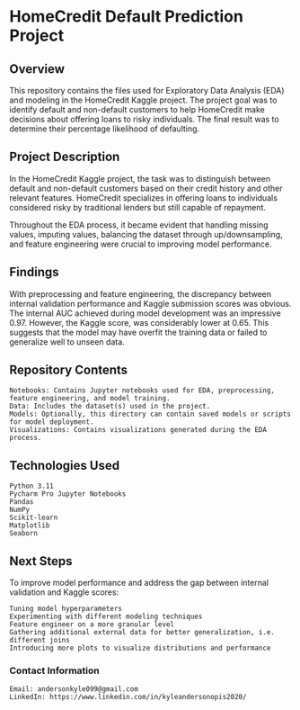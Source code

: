 # HomeCredit Default Prediction Project

## Overview
This repository contains the files used for Exploratory Data Analysis (EDA) and modeling in the HomeCredit Kaggle project. The project goal was to identify default and non-default customers to help HomeCredit make decisions about offering loans to risky individuals. The final result was to determine their percentage likelihood of defaulting.

## Project Description
In the HomeCredit Kaggle project, the task was to distinguish between default and non-default customers based on their credit history and other relevant features. HomeCredit specializes in offering loans to individuals considered risky by traditional lenders but still capable of repayment.

Throughout the EDA process, it became evident that handling missing values, imputing values, balancing the dataset through up/downsampling, and feature engineering were crucial to improving model performance.

## Findings
With preprocessing and feature engineering, the discrepancy between internal validation performance and Kaggle submission scores was obvious. The internal AUC achieved during model development was an impressive 0.97. However, the Kaggle score, was considerably lower at 0.65. This suggests that the model may have overfit the training data or failed to generalize well to unseen data.

## Repository Contents
    Notebooks: Contains Jupyter notebooks used for EDA, preprocessing, feature engineering, and model training.
    Data: Includes the dataset(s) used in the project.
    Models: Optionally, this directory can contain saved models or scripts for model deployment.
    Visualizations: Contains visualizations generated during the EDA process.

## Technologies Used
    Python 3.11
    Pycharm Pro Jupyter Notebooks
    Pandas
    NumPy
    Scikit-learn
    Matplotlib
    Seaborn

## Next Steps
To improve model performance and address the gap between internal validation and Kaggle scores:

    Tuning model hyperparameters
    Experimenting with different modeling techniques
    Feature engineer on a more granular level
    Gathering additional external data for better generalization, i.e. different joins
    Introducing more plots to visualize distributions and performance

### Contact Information
    Email: andersonkyle099@gmail.com
    LinkedIn: https://www.linkedin.com/in/kyleandersonopis2020/
